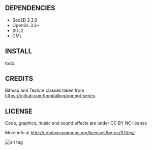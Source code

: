 
DEPENDENCIES
---

* Box2D 2.3.0
* OpenGL 3.3+
* SDL2
* CML


INSTALL
---
todo.

CREDITS
---
Bitmap and Texture classes taken from https://github.com/tomdalling/opengl-series

LICENSE
---
Code, graphics, music and sound effects are under CC BY NC license

More info at http://creativecommons.org/licenses/by-nc/3.0/es/

![alt tag](http://i.creativecommons.org/l/by/3.0/88x31.png)


